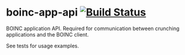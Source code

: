 # boinc-app-api [![Build Status](https://travis-ci.org/volunode/boinc-app-api-rs.svg?branch=master)](https://travis-ci.org/volunode/boinc-app-api-rs)
BOINC application API. Required for communication between crunching applications and the BOINC client.

See tests for usage examples.

